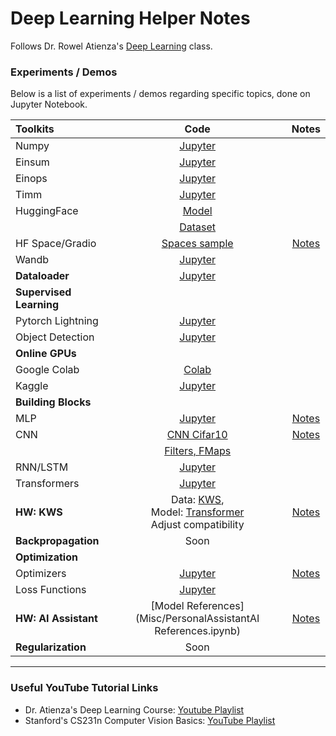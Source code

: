 # Deep Learning Helper Notes

Follows Dr. Rowel Atienza's [Deep Learning](https://github.com/roatienza/Deep-Learning-Experiments) class.

### Experiments / Demos

Below is a list of experiments / demos regarding specific topics, done on Jupyter Notebook.

|   <b>Toolkits</b>     |                   Code                   | Notes |
|:----------------------|:----------------------------------------:|:-----:|
| Numpy                 | [Jupyter](Toolkits/numpy_demo.ipynb)     |       |
| Einsum                | [Jupyter](Toolkits/einsum_demo.ipynb)    |       |
| Einops                | [Jupyter](Toolkits/einops_demo.ipynb)    |       |
| Timm                  | [Jupyter](Toolkits/timm_demo.ipynb)      |       |
| HuggingFace           | [Model](Toolkits/huggingface_demo.ipynb) |       |
|                       | [Dataset](Datasets/dataset_demo.ipynb)   |       |
| HF Space/Gradio       | [Spaces sample](https://huggingface.co/spaces/izzajalandoni/dialogpt-tagalog) | [Notes](../PDFs/HuggingFace_Spaces.pdf) |       |
| Wandb                 | [Jupyter](Toolkits/wandb_demo.ipynb)     |       |
| <b>Dataloader</b>     | [Jupyter](Datasets/dataloader.ipynb)     |       |
| <b>Supervised Learning</b>|                                      |       |
| Pytorch Lightning     | [Jupyter](SupervisedLearning/mlp_lightning_demo.ipynb)|       |
| Object Detection      | [Jupyter](SupervisedLearning/object_detection.ipynb)  |       |
| <b>Online GPUs</b>    |                                          |       |
| Google Colab          | [Colab](https://colab.research.google.com/drive/1VCg5k-ENTRRJ4ofZGlR1DZhDXqpoyw0V?usp=sharing) |       |
| Kaggle                | [Jupyter](https://github.com/izzajalandoni/Deep-Learning-Helper/blob/main/SupervisedLearning/kaggle_gpu.ipynb) |       |
| <b>Building Blocks</b>|                                          |       |
| MLP                   | [Jupyter](BuildingBlocks/mlp_demo.ipynb) | [Notes](../PDFs/MultiLayer_Perceptron(MLP).pdf)    |
| CNN                   | [CNN Cifar10](BuildingBlocks/cnn_demo.ipynb) | [Notes](../PDFs/NN%20IO%20Shape%20Calculation.pdf) |
|                       | [Filters, FMaps](BuildingBlocks/cnn_features.ipynb) |       |
| RNN/LSTM              | [Jupyter](BuildingBlocks/rnn_demo.ipynb) |       |
| Transformers          | [Jupyter](BuildingBlocks/vit_train.ipynb)|       |
| <b>HW: KWS</b>        | Data: [KWS](https://github.com/roatienza/Deep-Learning-Experiments/blob/master/versions/2022/supervised/python/kws_demo.ipynb),<br>Model: [Transformer](https://github.com/roatienza/Deep-Learning-Experiments/blob/master/versions/2022/transformer/python/transformer_demo.ipynb)<br>Adjust compatibility | [Notes](../PDFs/Homework_KWS.pdf) |
| <b>Backpropagation</b>| Soon                                     |       |
| <b>Optimization</b>   |                                          |       |
| Optimizers            | [Jupyter](../Machine_Learning/Optimization/optimization.ipynb) | [Notes](../PDFs/Optimization.pdf) |
| Loss Functions        | [Jupyter](SupervisedLearning/lossfunctions.ipynb)     |       |
| <b>HW: AI Assistant</b> | [Model References](Misc/PersonalAssistantAI References.ipynb) | [Notes](../PDFs/Homework_PersonalAI.pdf) |
| <b>Regularization</b> | Soon                                     |       |

---

### Useful YouTube Tutorial Links

- Dr. Atienza's Deep Learning Course: <a href="https://www.youtube.com/playlist?list=PLnh4yg9KUmuPYXl_14Bq-Q2h5a_5PZwYt">Youtube Playlist</a>
- Stanford's CS231n Computer Vision Basics: <a href="https://www.youtube.com/playlist?list=PL3FW7Lu3i5JvHM8ljYj-zLfQRF3EO8sYv">YouTube Playlist</a>

